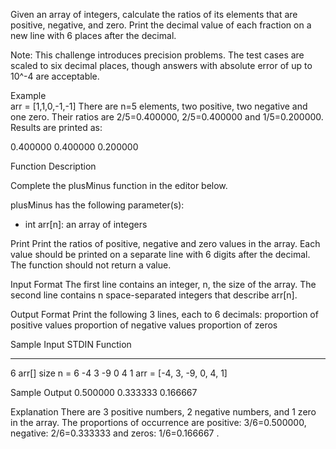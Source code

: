 Given an array of integers, calculate the ratios of its elements that are positive, negative, and zero. Print the decimal value of each fraction on a new line with 6 places after the decimal.  

Note: This challenge introduces precision problems. The test cases are scaled to six decimal places, though answers with absolute error of up to 10^-4 are acceptable.

Example  
arr = [1,1,0,-1,-1]
There are n=5 elements, two positive, two negative and one zero. Their ratios are 2/5=0.400000, 2/5=0.400000 and 1/5=0.200000. Results are printed as:

0.400000
0.400000
0.200000

Function Description

Complete the plusMinus function in the editor below.

plusMinus has the following parameter(s):

 - int arr[n]: an array of integers  

Print
Print the ratios of positive, negative and zero values in the array. Each value should be printed on a separate line with 6 digits after the decimal. The function should not return a value.  

Input Format
The first line contains an integer, n, the size of the array.
The second line contains n space-separated integers that describe arr[n].  

Output Format
Print the following 3 lines, each to 6 decimals:
    proportion of positive values
    proportion of negative values
    proportion of zeros

Sample Input
STDIN           Function
-----           --------
6               arr[] size n = 6
-4 3 -9 0 4 1   arr = [-4, 3, -9, 0, 4, 1]  

Sample Output
0.500000
0.333333
0.166667

Explanation
There are 3 positive numbers, 2 negative numbers, and 1 zero in the array.
The proportions of occurrence are positive: 3/6=0.500000, negative: 2/6=0.333333 and zeros: 1/6=0.166667 . 

